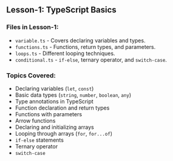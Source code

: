 ## **Lesson-1: TypeScript Basics**

### Files in Lesson-1:

- `variable.ts` - Covers declaring variables and types.
- `functions.ts` - Functions, return types, and parameters.
- `loops.ts` - Different looping techniques.
- `conditional.ts` - `if-else`, ternary operator, and `switch-case`.

### Topics Covered:

- Declaring variables (`let`, `const`)
- Basic data types (`string`, `number`, `boolean`, `any`)
- Type annotations in TypeScript
- Function declaration and return types
- Functions with parameters
- Arrow functions
- Declaring and initializing arrays
- Looping through arrays (`for`, `for...of`)
- `if-else` statements
- Ternary operator
- `switch-case`
